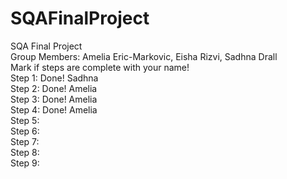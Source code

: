 # SQAFinalProject
SQA Final Project
<br />Group Members: Amelia Eric-Markovic, Eisha Rizvi, Sadhna Drall
<br />Mark if steps are complete with your name!
<br />Step 1: Done! Sadhna
<br />Step 2: Done! Amelia
<br />Step 3: Done! Amelia
<br />Step 4: Done! Amelia
<br />Step 5:
<br />Step 6:
<br />Step 7:
<br />Step 8:
<br />Step 9:
